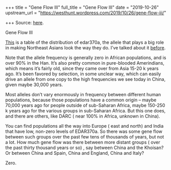 +++
title = "Gene Flow III"
full_title = "Gene Flow III"
date = "2019-10-26"
upstream_url = "https://westhunt.wordpress.com/2019/10/26/gene-flow-iii/"

+++
Source: [here](https://westhunt.wordpress.com/2019/10/26/gene-flow-iii/).

Gene Flow III

[This](https://alfred.med.yale.edu/alfred/SiteTable1A_working.asp?siteuid=SI663326A)
is a table of the distribution of edar370a, the allele that plays a big
role in making Northeast Asians look the way they do. I’ve talked about
it [before](https://westhunt.wordpress.com/2013/03/12/edar/).

Note that the allele frequency is generally zero in African populations,
and is over 90% in the Han. It’s also pretty common in pure-blooded
Amerindians, which means it’s fairly old, since they came over from
Asia 15-20 k years ago. It’s been favored by selection, in some unclear
way, which can easily drive an allele from one copy to the high
frequencies we see today in China, given maybe 30,000 years.

Most alleles don’t vary enormously in frequency between different human
populations, because those populations have a common origin – maybe
70,000 years ago for people outside of sub-Saharan Africa, maybe 150-250
k years ago for the various groups in sub-Saharan Africa. But this one
does, and there are others, like DARC ( near 100% in Africa, unknown in
China).

You can find populations all the way into Europe ( east and north) and
India that have low, non-zero levels of EDAR370a. So there was some gene
flow between such groups over the past few tens of thousands of years,
but not a lot. How much gene flow was there between more distant groups
( over the past thirty thousand years or so) , say between China and the
Khoisan? Or between China and Spain, China and England, China and Italy?

Zero.





